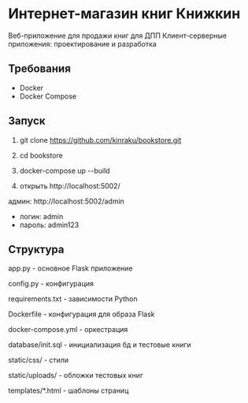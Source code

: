 # Интернет-магазин книг Книжкин

Веб-приложение для продажи книг для ДПП Клиент-серверные приложения: проектирование и разработка

## Требования

- Docker
- Docker Compose

## Запуск

1) git clone https://github.com/kinraku/bookstore.git

2) cd bookstore

3) docker-compose up --build

4) открыть http://localhost:5002/

админ: http://localhost:5002/admin  
- логин: admin  
- пароль: admin123

## Структура

app.py - основное Flask приложение

config.py - конфигурация

requirements.txt - зависимости Python

Dockerfile - конфигурация для образа Flask

docker-compose.yml - оркестрация

database/init.sql - инициализация бд и тестовые книги

static/css/ - стили

static/uploads/ - обложки тестовых книг

templates/*.html - шаблоны страниц
